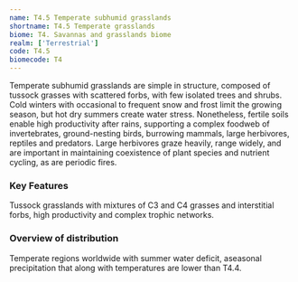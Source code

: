 ```yaml
---
name: T4.5 Temperate subhumid grasslands
shortname: T4.5 Temperate grasslands
biome: T4. Savannas and grasslands biome
realm: ['Terrestrial']
code: T4.5
biomecode: T4
---
```


Temperate subhumid grasslands are simple in structure, composed of tussock grasses with scattered forbs, with few isolated trees and shrubs. Cold winters with occasional to frequent snow and frost limit the growing season, but hot dry summers create water stress. Nonetheless, fertile soils enable high productivity after rains, supporting a complex foodweb of invertebrates, ground-nesting birds, burrowing mammals, large herbivores, reptiles and predators. Large herbivores graze heavily, range widely, and are important in maintaining coexistence of plant species and nutrient cycling, as are periodic fires.

### Key Features

Tussock grasslands with mixtures of C3 and C4 grasses and interstitial forbs, high productivity and complex trophic networks.

### Overview of distribution

Temperate regions worldwide with summer water deficit, aseasonal precipitation that along with temperatures are lower than T4.4.
